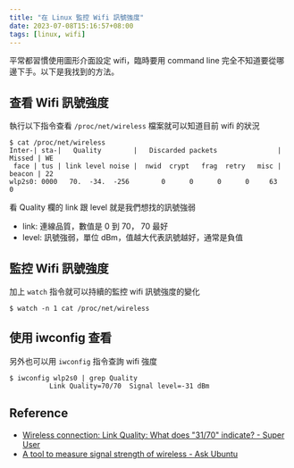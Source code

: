 ```yaml
---
title: "在 Linux 監控 Wifi 訊號強度"
date: 2023-07-08T15:16:57+08:00
tags: [linux, wifi]
---
```

平常都習慣使用圖形介面設定 wifi，臨時要用 command line 完全不知道要從哪邊下手。以下是我找到的方法。

## 查看 Wifi 訊號強度

執行以下指令查看 `/proc/net/wireless` 檔案就可以知道目前 wifi 的狀況
```
$ cat /proc/net/wireless
Inter-| sta-|   Quality        |   Discarded packets               | Missed | WE
 face | tus | link level noise |  nwid  crypt   frag  retry   misc | beacon | 22
wlp2s0: 0000   70.  -34.  -256        0      0      0      0     63        0
```
看 Quality 欄的 link 跟 level 就是我們想找的訊號強弱
- link: 連線品質，數值是 0 到 70， 70 最好
- level: 訊號強弱，單位 dBm，值越大代表訊號越好，通常是負值

## 監控 Wifi 訊號強度

加上 `watch` 指令就可以持續的監控 wifi 訊號強度的變化
```
$ watch -n 1 cat /proc/net/wireless
```

## 使用 iwconfig 查看

另外也可以用 `iwconfig` 指令查詢 wifi 強度

```
$ iwconfig wlp2s0 | grep Quality
          Link Quality=70/70  Signal level=-31 dBm
```

## Reference
- [Wireless connection: Link Quality: What does &quot;31/70&quot; indicate? - Super User](https://superuser.com/questions/866005/wireless-connection-link-quality-what-does-31-70-indicate)
- [A tool to measure signal strength of wireless - Ask Ubuntu](https://askubuntu.com/questions/95676/a-tool-to-measure-signal-strength-of-wireless)
